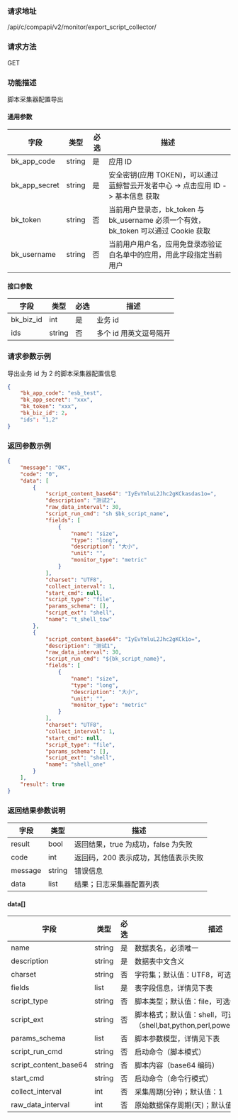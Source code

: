 ### 请求地址

/api/c/compapi/v2/monitor/export_script_collector/

### 请求方法

GET

### 功能描述

脚本采集器配置导出

#### 通用参数

| 字段 | 类型 | 必选 | 描述 |
|-----------|------------|--------|------------|
| bk_app_code  | string    | 是 | 应用 ID     |
| bk_app_secret| string    | 是 | 安全密钥(应用 TOKEN)，可以通过 蓝鲸智云开发者中心 -&gt; 点击应用 ID -&gt; 基本信息 获取 |
| bk_token     | string    | 否 | 当前用户登录态，bk_token 与 bk_username 必须一个有效，bk_token 可以通过 Cookie 获取 |
| bk_username  | string    | 否 | 当前用户用户名，应用免登录态验证白名单中的应用，用此字段指定当前用户 |

#### 接口参数

| 字段      | 类型   | 必选 | 描述                 |
| --------- | ------ | ---- | -------------------- |
| bk_biz_id | int    | 是   | 业务 id               |
| ids       | string | 否   | 多个 id 用英文逗号隔开 |

### 请求参数示例

导出业务 id 为 2 的脚本采集器配置信息

```json
{
    "bk_app_code": "esb_test",
    "bk_app_secret": "xxx",
    "bk_token": "xxx",
    "bk_biz_id": 2，
    "ids": "1,2"
}
```

### 返回参数示例

```json
{
    "message": "OK",
    "code": "0",
    "data": [
        {
            "script_content_base64": "IyEvYmluL2Jhc2gKCkasdas1o=",
            "description": "测试2",
            "raw_data_interval": 30,
            "script_run_cmd": "sh $bk_script_name",
            "fields": [
                {
                    "name": "size",
                    "type": "long",
                    "description": "大小",
                    "unit": "",
                    "monitor_type": "metric"
                }
            ],
            "charset": "UTF8",
            "collect_interval": 1,
            "start_cmd": null,
            "script_type": "file",
            "params_schema": [],
            "script_ext": "shell",
            "name": "t_shell_tow"
        },
        {
            "script_content_base64": "IyEvYmluL2Jhc2gKCk1o=",
            "description": "测试1",
            "raw_data_interval": 30,
            "script_run_cmd": "${bk_script_name}",
            "fields": [
                {
                    "name": "size",
                    "type": "long",
                    "description": "大小",
                    "unit": "",
                    "monitor_type": "metric"
                }
            ],
            "charset": "UTF8",
            "collect_interval": 1,
            "start_cmd": null,
            "script_type": "file",
            "params_schema": [],
            "script_ext": "shell",
            "name": "shell_one"
        }
    ],
    "result": true
}
```

### 返回结果参数说明

| 字段    | 类型   | 描述                                |
| ------- | ------ | ----------------------------------- |
| result  | bool   | 返回结果，true 为成功，false 为失败   |
| code    | int    | 返回码，200 表示成功，其他值表示失败 |
| message | string | 错误信息                            |
| data    | list   | 结果；日志采集器配置列表            |

#### data[]

| 字段                  | 类型   | 必选 | 描述                                                         |
| --------------------- | ------ | ---- | ------------------------------------------------------------ |
| name                  | string | 是   | 数据表名，必须唯一                                           |
| description           | string | 是   | 数据表中文含义                                               |
| charset               | string | 否   | 字符集；默认值：UTF8，可选值（UTF8,GBK）                     |
| fields                | list   | 是   | 表字段信息，详情见下表                                       |
| script_type           | string | 否   | 脚本类型；默认值：file，可选值（file,cmd）                   |
| script_ext            | string | 否   | 脚本格式；默认值：shell，可选值（shell,bat,python,perl,powershell,vbs,custom） |
| params_schema         | list   | 否   | 脚本参数模型，详情见下表                                     |
| script_run_cmd        | string | 否   | 启动命令（脚本模式）                                         |
| script_content_base64 | string | 否   | 脚本内容（base64 编码）                                       |
| start_cmd             | string | 否   | 启动命令（命令行模式）                                       |
| collect_interval      | int    | 否   | 采集周期(分钟)；默认值：1                                    |
| raw_data_interval     | int    | 否   | 原始数据保存周期(天)；默认值：30                             |
